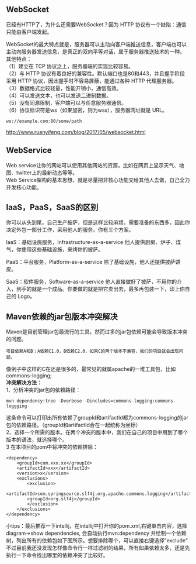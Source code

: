 ## WebSocket
已经有HTTP了，为什么还需要WebSocket？因为 HTTP 协议有一个缺陷：通信只能由客户端发起。  

WebSocket的最大特点就是，服务器可以主动向客户端推送信息，客户端也可以主动向服务器发送信息，是真正的双向平等对话，属于服务器推送技术的一种。
其他特点：  
（1）建立在 TCP 协议之上，服务器端的实现比较容易。  
（2）与 HTTP 协议有着良好的兼容性。默认端口也是80和443，并且握手阶段采用 HTTP 协议，因此握手时不容易屏蔽，能通过各种 HTTP 代理服务器。  
（3）数据格式比较轻量，性能开销小，通信高效。  
（4）可以发送文本，也可以发送二进制数据。  
（5）没有同源限制，客户端可以与任意服务器通信。  
（6）协议标识符是ws（如果加密，则为wss），服务器网址就是 URL。
	
	ws://example.com:80/some/path
	
http://www.ruanyifeng.com/blog/2017/05/websocket.html

## WebService
Web service让你的网站可以使用其他网站的资源，比如在网页上显示天气、地图、twitter上的最新动态等等。   
Web Service架构的基本思想，就是尽量把非核心功能交给其他人去做，自己全力开发核心功能。    

## IaaS，PaaS，SaaS的区别
你可以从头到尾，自己生产披萨，但是这样比较麻烦，需要准备的东西多，因此你决定外包一部分工作，采用他人的服务。你有三个方案。

IaaS：基础设施服务，Infrastructure-as-a-service 他人提供厨房、炉子、煤气，你使用这些基础设施，来烤你的披萨。 

PaaS：平台服务，Platform-as-a-service 除了基础设施，他人还提供披萨饼皮。

SaaS：软件服务，Software-as-a-service 他人直接做好了披萨，不用你的介入，到手的就是一个成品。你要做的就是把它卖出去，最多再包装一下，印上你自己的 Logo。

## Maven依赖的jar包版本冲突解决
Maven是目前管理jar包最流行的工具。然而过多的jar包依赖可能会导致版本冲突的问题。
	
	项目依赖A和B；A依赖C1.0，B依赖C2.0，如果C的两个版本不兼容，我们的项目就会出现问题。
像例子中这样的C在还是很多的，最常见的就属apache的一堆工具包，比如commons-logging;   
**冲突解决方法：**  
1、分析冲突的jar包的依赖路径：  

	mvn dependency:tree -Dverbose -Dincludes=commons-logging:commons-loggging
这条命令可以打印出所有依赖了groupId和artifactId都为commons-logging的jar包的依赖路径。（groupId和artifactId合在一起统称为坐标）  
2、选择一个所需的版本。在两个冲突的版本中，我们在自己的项目中用到了哪个版本的语法，就选择哪个。   
3 在本项目的pom中将冲突的依赖排除：

	<dependency>
		<groupId>com.xxx.xx</groupId>
		<artifactId>xxx</artifactId>
		<version>x</version>
		<exclusions>
			<exclusion>
			<artifactId>com.springsource.slf4j.org.apache.commons.logging</artifactId>
			<groupId>org.slf4j</groupId>
			</exclusion>
		</exclusions>
	</dependency>
小tips：最后推荐一下intellij，在intellij中打开你的pom.xml,右键单击内容，选择diagram->show dependencies, 会自动执行mvn:dependency 并绘制一个依赖树，列出所有的依赖包如下图所示。想要排除哪个，可以直接右键选择"exclude".不过目前我还没发现怎样像命令行一样过滤树的结果，所有如果依赖太多，还是先执行一下命令找出哪里的依赖冲突了比较好。
